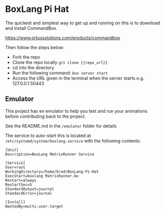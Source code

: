# BoxLang Pi Hat

The quickest and simplest way to get up and running on this is to download and install CommandBox.

https://www.ortussolutions.com/products/commandbox

Then follow the steps below:

* Fork the repo
* Clone the repo locally <code>git clone {{repo_url}}</code>
* cd into the directory
* Run the following command: <code>box server start</code>
* Access the URL given in the terminal when the server starts e.g. 127.0.0.1:50443

## Emulator

This project has en emulator to help you test and run your animations before contributing back to the project.

See the README.md in the <code>/emulator</code> folder for details

The service to auto-start this is located at `/etc/systemd/system/boxlang.service` with the following contents:

```
[Unit]
Description=BoxLang MatrixRunner Service

[Service]
User=root
WorkingDirectory=/home/brad/BoxLang-Pi-Hat
ExecStart=boxlang MatrixRunner.bx
Restart=always
RestartSec=5
StandardOutput=journal
StandardError=journal

[Install]
WantedBy=multi-user.target
```
